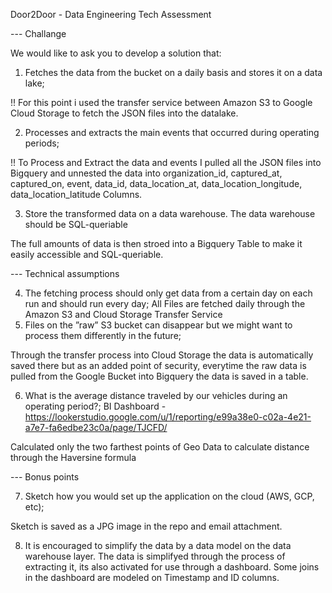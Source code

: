 Door2Door - Data Engineering Tech Assessment


--- Challange

We would like to ask you to develop a solution that:
1. Fetches the data from the bucket on a daily basis and stores it on a data lake;

!! For this point i used the transfer service between Amazon S3 to Google Cloud Storage to fetch the JSON files into the datalake. 

2. Processes and extracts the main events that occurred during operating periods;

!! To Process and Extract the data and events I pulled all the JSON files into Bigquery and unnested the data into 
organization_id, captured_at, captured_on, event, data_id, data_location_at, data_location_longitude, data_location_latitude Columns.


3. Store the transformed data on a data warehouse. The data warehouse should be SQL-queriable

The full amounts of data is then stroed into a Bigquery Table to make it easily accessible and SQL-queriable.

--- Technical assumptions

4. The fetching process should only get data from a certain day on each run and should run every day;
All Files are fetched daily through the Amazon S3 and Cloud Storage Transfer  Service
5. Files on the ”raw” S3 bucket can disappear but we might want to process them differently in the
future;

Through the transfer process into Cloud Storage the data is automatically saved there but as an added point of security, everytime the raw data is pulled from the Google Bucket into Bigquery the data is saved in a table. 

6. What is the average distance traveled by our vehicles during an operating period?;
BI Dashboard - https://lookerstudio.google.com/u/1/reporting/e99a38e0-c02a-4e21-a7e7-fa6edbe23c0a/page/TJCFD/ 

Calculated only the two farthest points of Geo Data to calculate distance through the Haversine formula

--- Bonus points

7. Sketch how you would set up the application on the cloud (AWS, GCP, etc);


Sketch is saved as a JPG image in the repo and email attachment.

8. It is encouraged to simplify the data by a data model on the data warehouse layer.
The data is simplifyed through the process of extracting it, its also activated for use through a dashboard.
Some joins in the dashboard are modeled on Timestamp and ID columns.
